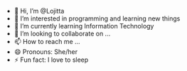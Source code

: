 - 👋 Hi, I’m @Lojitta
- 👀 I’m interested in programming and learning new things
- 🌱 I’m currently learning Information Technology
- 💞️ I’m looking to collaborate on ...
- 📫 How to reach me ...
- 😄 Pronouns: She/her
- ⚡ Fun fact: I love to sleep

<!---
Lojitta/Lojitta is a ✨ special ✨ repository because its `README.md` (this file) appears on your GitHub profile.
You can click the Preview link to take a look at your changes.
--->
